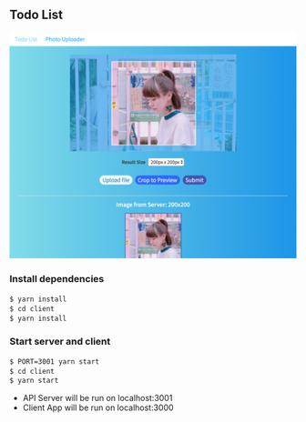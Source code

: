 ## Todo List
[![Preview](https://github.com/sevenLee/todolist/blob/master/public/preview.png?raw=true)](http://github.com/sevenLee/todolist/)

### Install dependencies
```bash
$ yarn install
$ cd client
$ yarn install
```
### Start server and client
```bash
$ PORT=3001 yarn start
$ cd client
$ yarn start
```
- API Server will be run on localhost:3001
- Client App will be run on localhost:3000
